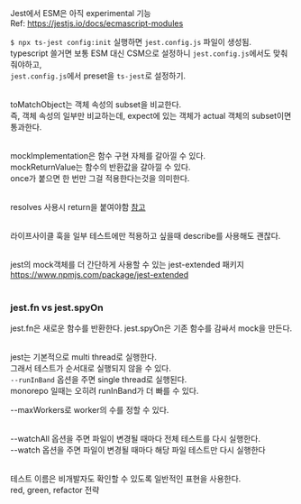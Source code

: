 Jest에서 ESM은 아직 experimental 기능 <br>
Ref: https://jestjs.io/docs/ecmascript-modules

`$ npx ts-jest config:init` 실행하면 `jest.config.js` 파일이 생성됨. <br>
typescript 쓸거면 보통 ESM 대신 CSM으로 설정하니 `jest.config.js`에서도 맞춰줘야하고, <br>
`jest.config.js`에서 preset을 `ts-jest`로 설정하기. <br><br>

toMatchObject는 객체 속성의 subset을 비교한다. <br>
즉, 객체 속성의 일부만 비교하는데, expect에 있는 객체가 actual 객체의 subset이면 통과한다. <br><br>

mockImplementation은 함수 구현 자체를 갈아낄 수 있다.<br>
mockReturnValue는 함수의 반환값을 갈아낄 수 있다.<br>
once가 붙으면 한 번만 그걸 적용한다는것을 의미한다. <br><br>

resolves 사용시 return을 붙여야함 [참고](https://jestjs.io/docs/asynchronous) <br><br>

라이프사이클 훅을 일부 테스트에만 적용하고 싶을때 describe를 사용해도 괜찮다. <br><br>

jest의 mock객체를 더 간단하게 사용할 수 있는 jest-extended 패키지<br>
https://www.npmjs.com/package/jest-extended <br><br>

### jest.fn vs jest.spyOn

jest.fn은 새로운 함수를 반환한다.
jest.spyOn은 기존 함수를 감싸서 mock을 만든다. <br><br>

jest는 기본적으로 multi thread로 실행한다. <br>
그래서 테스트가 순서대로 실행되지 않을 수 있다. <br>
`--runInBand` 옵션을 주면 single thread로 실행된다. <br>
monorepo 일때는 오히려 runInBand가 더 빠를 수 있다. <br>

--maxWorkers로 worker의 수를 정할 수 있다. <br><br>

--watchAll 옵션을 주면 파일이 변경될 때마다 전체 테스트를 다시 실행한다. <br>
--watch 옵션을 주면 파일이 변경될 때마다 해당 파일 테스트만 다시 실행한다 <br><br>

테스트 이름은 비개발자도 확인할 수 있도록 일반적인 표현을 사용한다.<br>
red, green, refactor 전략 <br>